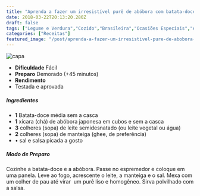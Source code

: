 ```yaml
---
title: "Aprenda a fazer um irresistível purê de abóbora com batata-doce"
date: 2018-03-22T20:13:20.280Z
draft: false
tags: ["Legume e Verdura","Cozido","Brasileira","Ocasiões Especiais","Alimentação light","Alimentação saudável","Nutrição"]
categories: ["Receitas"]
featured_image: "/post/aprenda-a-fazer-um-irresistivel-pure-de-abobora-com-batata-doce.b85480ce.jpg"
---
```


![capa](/post/aprenda-a-fazer-um-irresistivel-pure-de-abobora-com-batata-doce.b85480ce.jpg)

*   **Dificuldade** Fácil
*   **Preparo** Demorado (+45 minutos)
*   **Rendimento**
*   Testada e aprovada
    

##### Ingredientes

*   **1** Batata-doce média sem a casca
*   **1** xícara (chá) de abóbora japonesa em cubos e sem a casca
*   **3** colheres (sopa) de leite semidesnatado (ou leite vegetal ou água)
*   **2** colheres (sopa) de manteiga (ghee, de preferência)
*   • sal e salsa picada a gosto

##### Modo de Preparo

Cozinhe a batata-doce e a abóbora. Passe no espremedor e coloque em uma panela. Leve ao fogo, acrescente o leite, a manteiga e o sal. Mexa com um colher de pau até virar  um purê liso e homogêneo. Sirva polvilhado com a salsa.
